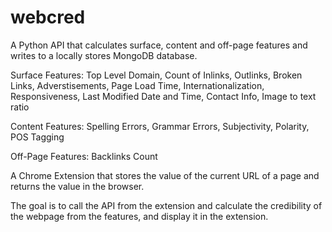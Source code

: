 # webcred
A Python API that calculates surface, content and off-page features and writes to a locally stores MongoDB database.

Surface Features:
  Top Level Domain, Count of Inlinks, Outlinks, Broken Links, Adverstisements, Page Load Time, Internationalization, Responsiveness, Last Modified Date and Time, Contact Info, Image to text ratio
  
Content Features:
  Spelling Errors, Grammar Errors, Subjectivity, Polarity, POS Tagging
  
Off-Page Features:
  Backlinks Count
  
  
A Chrome Extension that stores the value of the current URL of a page and returns the value in the browser.

The goal is to call the API from the extension and calculate the credibility of the webpage from the features, and display it in the extension.
